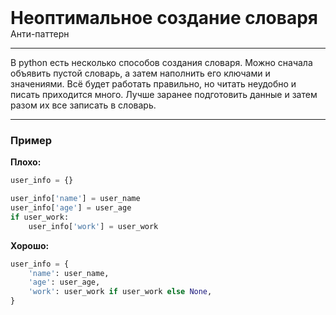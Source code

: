 
<div>
    <h1 style="margin: 0;">Неоптимальное создание словаря</h1>
    <p style="margin: 0;">Анти-паттерн</p>
</div>

***

В python есть несколько способов создания словаря. Можно сначала объявить пустой словарь, а затем наполнить его ключами и значениями. Всё будет работать правильно, но читать неудобно и писать приходится много. Лучше заранее подготовить данные и затем разом их все записать в словарь.

***

### Пример 

**Плохо:**
```python
user_info = {}

user_info['name'] = user_name
user_info['age'] = user_age
if user_work:
    user_info['work'] = user_work
```
**Хорошо:**
```python
user_info = {
    'name': user_name,
    'age': user_age,
    'work': user_work if user_work else None,
}
```

